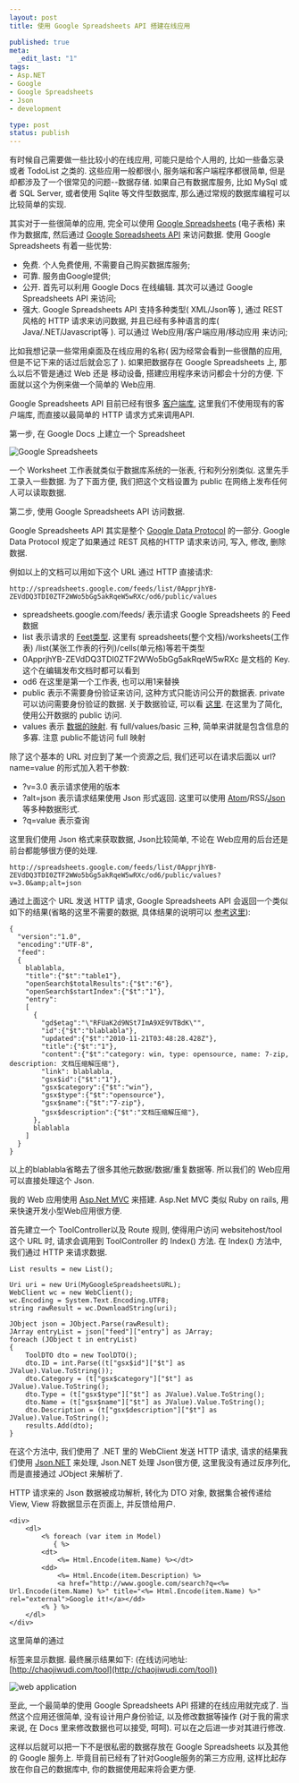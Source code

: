 ```yaml
---
layout: post
title: 使用 Google Spreadsheets API 搭建在线应用

published: true
meta:
  _edit_last: "1"
tags:
- Asp.NET
- Google
- Google Spreadsheets
- Json
- development

type: post
status: publish
---
```

有时候自己需要做一些比较小的在线应用, 可能只是给个人用的, 比如一些备忘录或者 TodoList 之类的. 这些应用一般都很小, 服务端和客户端程序都很简单, 但是却都涉及了一个很常见的问题--数据存储. 如果自己有数据库服务, 比如 MySql 或者 SQL Server, 或者使用 Sqlite 等文件型数据库, 那么通过常规的数据库编程可以比较简单的实现.

其实对于一些很简单的应用, 完全可以使用 [Google Spreadsheets](https://docs.google.com "oogle Docs") (电子表格) 来作为数据库, 然后通过 [Google Spreadsheets API](http://code.google.com/apis/spreadsheets/) 来访问数据. 使用 Google Spreadsheets 有着一些优势:

* 免费. 个人免费使用, 不需要自己购买数据库服务;
* 可靠. 服务由Google提供;
* 公开. 首先可以利用 Google Docs 在线编辑. 其次可以通过 Google Spreadsheets API 来访问;
* 强大. Google Spreadsheets API 支持多种类型( XML/Json等 ), 通过 REST 风格的 HTTP 请求来访问数据, 并且已经有多种语言的库( Java/.NET/Javascript等 ). 可以通过 Web应用/客户端应用/移动应用 来访问;

比如我想记录一些常用桌面及在线应用的名称( 因为经常会看到一些很酷的应用, 但是不记下来的话过后就会忘了 ). 如果把数据存在 Google Spreadsheets 上, 那么以后不管是通过 Web 还是 移动设备, 搭建应用程序来访问都会十分的方便. 下面就以这个为例来做一个简单的 Web应用.

<!--more-->
Google Spreadsheets API 目前已经有很多 [客户端库](http://code.google.com/apis/gdata/docs/client-libraries.html), 这里我们不使用现有的客户端库, 而直接以最简单的 HTTP 请求方式来调用API.

第一步, 在 Google Docs 上建立一个 Spreadsheet

![Google Spreadsheets](/images/2010/GoogleSpreadsheets.jpg)

一个 Worksheet 工作表就类似于数据库系统的一张表, 行和列分别类似. 这里先手工录入一些数据. 为了下面方便, 我们把这个文档设置为 public 在网络上发布任何人可以读取数据.

第二步, 使用 Google Spreadsheets API 访问数据.

Google Spreadsheets API 其实是整个 [Google Data Protocol](http://code.google.com/apis/gdata/) 的一部分. Google Data Protocol 规定了如果通过 REST 风格的HTTP 请求来访问, 写入, 修改, 删除数据.

例如以上的文档可以用如下这个 URL 通过 HTTP 直接请求:

    http://spreadsheets.google.com/feeds/list/0ApprjhYB-ZEVdDQ3TDI0ZTF2WWo5bGg5akRqeW5wRXc/od6/public/values

* spreadsheets.google.com/feeds/ 表示请求 Google Spreadsheets 的 Feed 数据
* list 表示请求的 [Feet类型](http://code.google.com/apis/spreadsheets/data/3.0/reference.html#Feeds). 这里有 spreadsheets(整个文档)/worksheets(工作表) /list(某张工作表的行列)/cells(单元格)等若干类型
* 0ApprjhYB-ZEVdDQ3TDI0ZTF2WWo5bGg5akRqeW5wRXc 是文档的 Key. 这个在编辑发布文档时都可以看到
* od6 在这里是第一个工作表, 也可以用1来替换
* public 表示不需要身份验证来访问, 这种方式只能访问公开的数据表. private 可以访问需要身份验证的数据. 关于数据验证, 可以看 [这里](http://code.google.com/apis/gdata/docs/auth/overview.html). 在这里为了简化, 使用公开数据的 public 访问.
* values 表示 [数据的映射](http://code.google.com/apis/spreadsheets/data/3.0/reference.html#Projection). 有 full/values/basic 三种, 简单来讲就是包含信息的多寡. 注意 public不能访问 full 映射

除了这个基本的 URL 对应到了某一个资源之后, 我们还可以在请求后面以 url?name=value 的形式加入若干参数:

* ?v=3.0 表示请求使用的版本
* ?alt=json 表示请求结果使用 Json 形式返回. 这里可以使用 [Atom](http://code.google.com/apis/gdata/docs/2.0/reference.html#DocumentFormat)/RSS/[Json](http://code.google.com/apis/gdata/docs/json.html) 等多种数据形式.
* ?q=value 表示查询

这里我们使用 Json 格式来获取数据, Json比较简单, 不论在 Web应用的后台还是前台都能够很方便的处理.

    http://spreadsheets.google.com/feeds/list/0ApprjhYB-ZEVdDQ3TDI0ZTF2WWo5bGg5akRqeW5wRXc/od6/public/values?v=3.0&amp;alt=json

通过上面这个 URL 发送 HTTP 请求, Google Spreadsheets API 会返回一个类似如下的结果(省略的这里不需要的数据, 具体结果的说明可以 [参考这里](http://code.google.com/apis/gdata/docs/2.0/reference.html#ProtocolDetails)):

    {
      "version":"1.0",
      "encoding":"UTF-8",
      "feed":
      {
        blablabla,
        "title":{"$t":"table1"},
        "openSearch$totalResults":{"$t":"6"},
        "openSearch$startIndex":{"$t":"1"},
        "entry":
        [
          {
            "gd$etag":"\"RFUaK2d9NSt7ImA9XE9VTBdK\"",
            "id":{"$t":"blablabla"},
            "updated":{"$t":"2010-11-21T03:48:28.428Z"},
            "title":{"$t":"1"},
            "content":{"$t":"category: win, type: opensource, name: 7-zip, description: 文档压缩解压缩"},
            "link": blablabla,
            "gsx$id":{"$t":"1"},
            "gsx$category":{"$t":"win"},
            "gsx$type":{"$t":"opensource"},
            "gsx$name":{"$t":"7-zip"},
            "gsx$description":{"$t":"文档压缩解压缩"},
          },
          blablabla
        ]
      }
    }

以上的blablabla省略去了很多其他元数据/数据/重复数据等. 所以我们的 Web应用可以直接处理这个 Json.

我的 Web 应用使用 [Asp.Net MVC](http://www.asp.net/mvc) 来搭建. Asp.Net MVC 类似 Ruby on rails, 用来快速开发小型Web应用很方便.

首先建立一个 ToolController以及 Route 规则, 使得用户访问 websitehost/tool 这个 URL 时, 请求会调用到 ToolController 的 Index() 方法. 在 Index() 方法中, 我们通过 HTTP 来请求数据.

    List results = new List();

    Uri uri = new Uri(MyGoogleSpreadsheetsURL);
    WebClient wc = new WebClient();
    wc.Encoding = System.Text.Encoding.UTF8;
    string rawResult = wc.DownloadString(uri);

    JObject json = JObject.Parse(rawResult);
    JArray entryList = json["feed"]["entry"] as JArray;
    foreach (JObject t in entryList)
    {
        ToolDTO dto = new ToolDTO();
        dto.ID = int.Parse((t["gsx$id"]["$t"] as JValue).Value.ToString());
        dto.Category = (t["gsx$category"]["$t"] as JValue).Value.ToString();
        dto.Type = (t["gsx$type"]["$t"] as JValue).Value.ToString();
        dto.Name = (t["gsx$name"]["$t"] as JValue).Value.ToString();
        dto.Description = (t["gsx$description"]["$t"] as JValue).Value.ToString();
        results.Add(dto);
    }

在这个方法中, 我们使用了 .NET 里的 WebClient 发送 HTTP 请求, 请求的结果我们使用 [Json.NET](http://james.newtonking.com/pages/json-net.aspx) 来处理, Json.NET 处理 Json很方便, 这里我没有通过反序列化, 而是直接通过 JObject 来解析了.

HTTP 请求来的 Json 数据被成功解析, 转化为 DTO 对象, 数据集合被传递给 View, View 将数据显示在页面上, 并反馈给用户.

    <div>
        <dl>
            <% foreach (var item in Model)
               { %>
            <dt>
                <%= Html.Encode(item.Name) %></dt>
            <dd>
                <%= Html.Encode(item.Description) %>
                <a href="http://www.google.com/search?q=<%= Url.Encode(item.Name) %>" title="<%= Html.Encode(item.Name) %>" rel="external">Google it!</a></dd>
            <% } %>
        </dl>
    </div>

这里简单的通过 <dl> 标签来显示数据. 最终展示结果如下: (在线访问地址: [http://chaojiwudi.com/tool](http://chaojiwudi.com/tool))

![web application](/images/2010/webapp.jpg)

至此, 一个最简单的使用 Google Spreadsheets API 搭建的在线应用就完成了. 当然这个应用还很简单, 没有设计用户身份验证, 以及修改数据等操作 (对于我的需求来说, 在 Docs 里来修改数据也可以接受, 呵呵). 可以在之后进一步对其进行修改.

这样以后就可以把一下不是很私密的数据存放在 Google Spreadsheets 以及其他的 Google 服务上. 毕竟目前已经有了针对Google服务的第三方应用, 这样比起存放在你自己的数据库中, 你的数据使用起来将会更方便.
